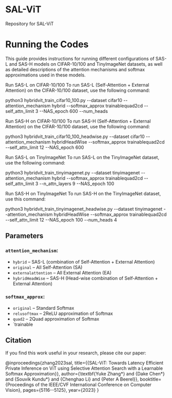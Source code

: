 # SAL-ViT
Repository for SAL-ViT

# Running the Codes

This guide provides instructions for running different configurations of SAS-L and SAS-H models on CIFAR-10/100 and TinyImageNet datasets, as well as detailed descriptions of the attention mechanisms and softmax approximations used in these models.

Run SAS-L on CIFAR-10/100
To run SAS-L (Self-Attention + External Attention) on the CIFAR-10/100 dataset, use the following command:

  python3 hybridvit_train_cifar10_100.py --dataset cifar10 --attention_mechanism hybrid --softmax_approx trainablequad2cd --self_attn_limit 3 --NAS_epoch 600 --num_heads 

Run SAS-H on CIFAR-10/100
To run SAS-H (Self-Attention + External Attention) on the CIFAR-10/100 dataset, use the following command:

  python3 hybridvit_train_cifar10_100_headwise.py --dataset cifar10 --attention_mechanism hybridHeadWise --softmax_approx trainablequad2cd --self_attn_limit 12 --NAS_epoch 600

Run SAS-L on TinyImageNet
To run SAS-L on the TinyImageNet dataset, use the following command:

  python3 hybridvit_train_tinyimagenet.py --dataset tinyimagenet --attention_mechanism hybrid --softmax_approx trainablequad2cd --self_attn_limit 3 --n_attn_layers 9 --NAS_epoch 100

Run SAS-H on TinyImageNet
To run SAS-H on the TinyImageNet dataset, use this command:

  python3 hybridvit_train_tinyimagenet_headwise.py --dataset tinyimagenet --attention_mechanism hybridHeadWise --softmax_approx trainablequad2cd --self_attn_limit 12 --NAS_epoch 100 --num_heads 4


## Parameters

### `attention_mechanism`:
- `hybrid` – SAS-L (combination of Self-Attention + External Attention)
- `original` – All Self-Attention (SA)
- `externalattention` – All External Attention (EA)
- `hybridHeadWise` – SAS-H (Head-wise combination of Self-Attention + External Attention)

### `softmax_approx`:
- `original` – Standard Softmax
- `relusoftmax` – 2ReLU approximation of Softmax
- `quad2` – 2Quad approximation of Softmax
- `trainable

## Citation

If you find this work useful in your research, please cite our paper:

@inproceedings{zhang2023sal,
  title={{SAL-ViT: Towards Latency Efficient Private Inference on ViT using Selective Attention Search with a Learnable Softmax Approximation}},
  author={\textbf{Yuke Zhang*} and {Dake Chen*} and {Souvik Kundu*} and {Chenghao Li} and {Peter A Beerel}},
  booktitle={Proceedings of the IEEE/CVF International Conference on Computer Vision},
  pages={5116--5125},
  year={2023}
}

